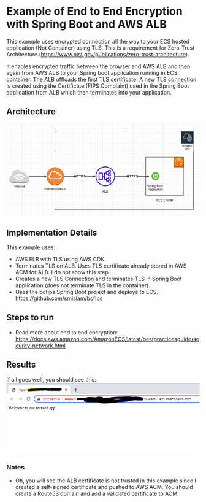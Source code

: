 # Example of End to End Encryption with Spring Boot and AWS ALB

This example uses encrypted connection all the way to your ECS hosted application (Not Container) using TLS.  This is a requirement for Zero-Trust Architecture (https://www.nist.gov/publications/zero-trust-architecture).

It enables encrypted traffic between the browser and AWS ALB and then again from AWS ALB to your Spring boot application running in ECS container.  The ALB offloads the first TLS certificate.  A new TLS connection is created using the Certificate (FIPS Complaint) used in the Spring Boot application from ALB which then terminates into your application.

## Architecture
![image](e2e-tls-architecture.PNG "End to End Encryption with AWS ALB and Spring Boot")

## Implementation Details
This example uses:
* AWS ELB with TLS using AWS CDK
* Terminates TLS on ALB.  Uses TLS certificate already stored in AWS ACM for ALB.  I do not show this step.
* Creates a new TLS Connection and terminates TLS in Spring Boot application (does not terminate TLS in the container).
* Uses the bcfips Spring Boot project and deploys to ECS. https://github.com/smislam/bcfips 

## Steps to run
* Read more about end to end encryption:  https://docs.aws.amazon.com/AmazonECS/latest/bestpracticesguide/security-network.html

## Results
If all goes well, you should see this:
![image](e2e-encryption.PNG "End to End Encryption with AWS ALB and Spring Boot")

### Notes
* Oh, you will see the ALB certificate is not trusted in this example since I created a self-signed certificate and pushed to AWS ACM.  You should create a Route53 domain and add a validated certificate to ACM.